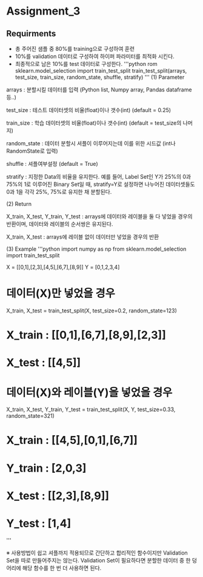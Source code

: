 # Assignment_3
## Requirments
+ 총 주어진 샘플 중 80%를 training으로 구성하여 훈련
+ 10%를 validation 데이터로 구성하여 하이퍼 파라미터를 최적화 시킨다.
+ 최종적으로 남은 10%를 test 데이터로 구성한다.
'''python
  rom sklearn.model_selection import train_test_split
  train_test_split(arrays, test_size, train_size, random_state, shuffle, stratify)
'''
(1) Parameter

arrays : 분할시킬 데이터를 입력 (Python list, Numpy array, Pandas dataframe 등..)

test_size : 테스트 데이터셋의 비율(float)이나 갯수(int) (default = 0.25)

train_size : 학습 데이터셋의 비율(float)이나 갯수(int) (default = test_size의 나머지)

random_state : 데이터 분할시 셔플이 이루어지는데 이를 위한 시드값 (int나 RandomState로 입력)

shuffle : 셔플여부설정 (default = True)

stratify : 지정한 Data의 비율을 유지한다. 예를 들어, Label Set인 Y가 25%의 0과 75%의 1로 이루어진 Binary Set일 때, stratify=Y로 설정하면 나누어진 데이터셋들도 0과 1을 각각 25%, 75%로 유지한 채 분할된다.


(2) Return

X_train, X_test, Y_train, Y_test : arrays에 데이터와 레이블을 둘 다 넣었을 경우의 반환이며, 데이터와 레이블의 순서쌍은 유지된다.

X_train, X_test : arrays에 레이블 없이 데이터만 넣었을 경우의 반환

(3) Example
'''python
import numpy as np
from sklearn.model_selection import train_test_split

X = [[0,1],[2,3],[4,5],[6,7],[8,9]]
Y = [0,1,2,3,4]

# 데이터(X)만 넣었을 경우
X_train, X_test = train_test_split(X, test_size=0.2, random_state=123)
# X_train : [[0,1],[6,7],[8,9],[2,3]]
# X_test : [[4,5]]

# 데이터(X)와 레이블(Y)을 넣었을 경우
X_train, X_test, Y_train, Y_test = train_test_split(X, Y, test_size=0.33, random_state=321)
# X_train : [[4,5],[0,1],[6,7]]
# Y_train : [2,0,3]
# X_test : [[2,3],[8,9]]
# Y_test : [1,4]
'''

※ 사용방법이 쉽고 셔플까지 적용되므로 간단하고 합리적인 함수이지만 Validation Set을 따로 만들어주지는 않는다. 
   Validation Set이 필요하다면 분할한 데이터 중 한 덩어리에 해당 함수를 한 번 더 사용하면 된다.

